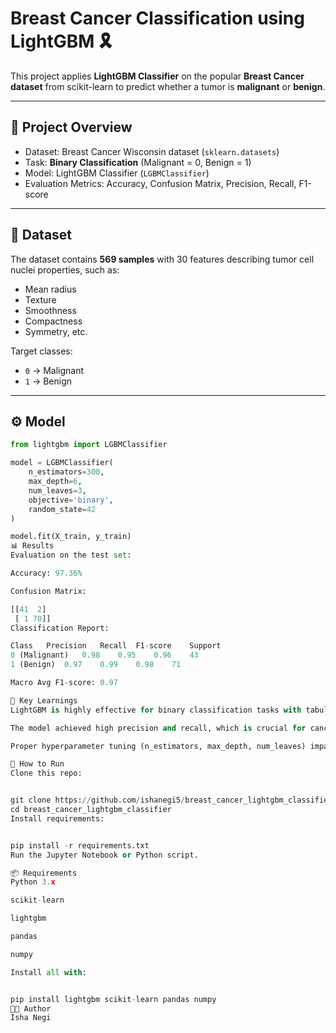 # Breast Cancer Classification using LightGBM 🎗️

This project applies **LightGBM Classifier** on the popular **Breast Cancer dataset** from scikit-learn to predict whether a tumor is **malignant** or **benign**.  

---

## 📌 Project Overview
- Dataset: Breast Cancer Wisconsin dataset (`sklearn.datasets`)
- Task: **Binary Classification** (Malignant = 0, Benign = 1)
- Model: LightGBM Classifier (`LGBMClassifier`)
- Evaluation Metrics: Accuracy, Confusion Matrix, Precision, Recall, F1-score

---

## 📂 Dataset
The dataset contains **569 samples** with 30 features describing tumor cell nuclei properties, such as:
- Mean radius
- Texture
- Smoothness
- Compactness
- Symmetry, etc.  

Target classes:
- `0` → Malignant  
- `1` → Benign  

---

## ⚙️ Model
```python
from lightgbm import LGBMClassifier

model = LGBMClassifier(
    n_estimators=300,
    max_depth=6,
    num_leaves=3,
    objective='binary',
    random_state=42
)

model.fit(X_train, y_train)
📊 Results
Evaluation on the test set:

Accuracy: 97.36%

Confusion Matrix:

[[41  2]
 [ 1 70]]
Classification Report:

Class	Precision	Recall	F1-score	Support
0 (Malignant)	0.98	0.95	0.96	43
1 (Benign)	0.97	0.99	0.98	71

Macro Avg F1-score: 0.97

🔑 Key Learnings
LightGBM is highly effective for binary classification tasks with tabular medical data.

The model achieved high precision and recall, which is crucial for cancer detection.

Proper hyperparameter tuning (n_estimators, max_depth, num_leaves) impacts performance.

🚀 How to Run
Clone this repo:


git clone https://github.com/ishanegi5/breast_cancer_lightgbm_classifier.git
cd breast_cancer_lightgbm_classifier
Install requirements:


pip install -r requirements.txt
Run the Jupyter Notebook or Python script.

📦 Requirements
Python 3.x

scikit-learn

lightgbm

pandas

numpy

Install all with:


pip install lightgbm scikit-learn pandas numpy
👩‍💻 Author
Isha Negi
